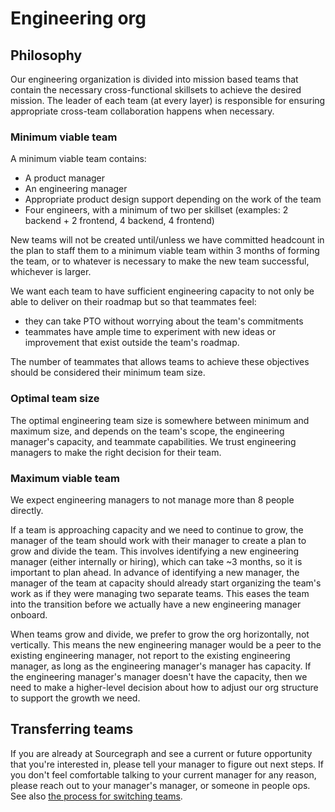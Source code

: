 # Engineering org

## Philosophy

Our engineering organization is divided into mission based teams that contain the necessary cross-functional skillsets to achieve the desired mission. The leader of each team (at every layer) is responsible for ensuring appropriate cross-team collaboration happens when necessary.

### Minimum viable team

A minimum viable team contains:

- A product manager
- An engineering manager
- Appropriate product design support depending on the work of the team
- Four engineers, with a minimum of two per skillset (examples: 2 backend + 2 frontend, 4 backend, 4 frontend)

New teams will not be created until/unless we have committed headcount in the plan to staff them to a minimum viable team within 3 months of forming the team, or to whatever is necessary to make the new team successful, whichever is larger.

We want each team to have sufficient engineering capacity to not only be able to deliver on their roadmap but so that teammates feel:

- they can take PTO without worrying about the team's commitments
- teammates have ample time to experiment with new ideas or improvement that exist outside the team's roadmap.

The number of teammates that allows teams to achieve these objectives should be considered their minimum team size.

### Optimal team size

The optimal engineering team size is somewhere between minimum and maximum size, and depends on the team's scope, the engineering manager's capacity, and teammate capabilities. We trust engineering managers to make the right decision for their team.

### Maximum viable team

We expect engineering managers to not manage more than 8 people directly.

If a team is approaching capacity and we need to continue to grow, the manager of the team should work with their manager to create a plan to grow and divide the team. This involves identifying a new engineering manager (either internally or hiring), which can take ~3 months, so it is important to plan ahead. In advance of identifying a new manager, the manager of the team at capacity should already start organizing the team's work as if they were managing two separate teams. This eases the team into the transition before we actually have a new engineering manager onboard.

When teams grow and divide, we prefer to grow the org horizontally, not vertically. This means the new engineering manager would be a peer to the existing engineering manager, not report to the existing engineering manager, as long as the engineering manager's manager has capacity. If the engineering manager's manager doesn't have the capacity, then we need to make a higher-level decision about how to adjust our org structure to support the growth we need.

## Transferring teams

If you are already at Sourcegraph and see a current or future opportunity that you're interested in, please tell your manager to figure out next steps. If you don't feel comfortable talking to your current manager for any reason, please reach out to your manager's manager, or someone in people ops. See also [the process for switching teams](../../../../company-info-and-process/working-at-sourcegraph/switching-teams.md).
